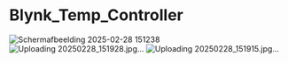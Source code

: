 # Blynk_Temp_Controller
![Schermafbeelding 2025-02-28 151238](https://github.com/user-attachments/assets/b07bbf90-2874-4a7a-9329-c4a566751cb0)
![Uploading 20250228_151928.jpg…]()
![Uploading 20250228_151915.jpg…]()
